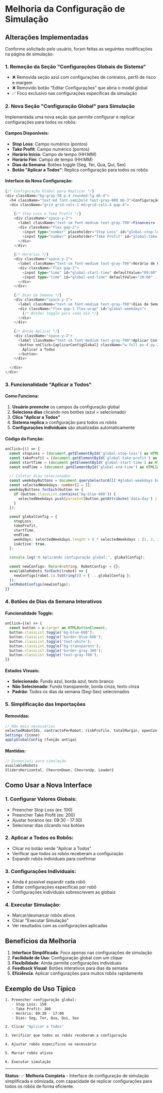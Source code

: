 # Melhoria da Configuração de Simulação

## Alterações Implementadas

Conforme solicitado pelo usuário, foram feitas as seguintes modificações na página de simulação:

### 1. Remoção da Seção "Configurações Globais do Sistema"
- ❌ Removida seção azul com configurações de contratos, perfil de risco e margem
- ❌ Removido botão "Editar Configurações" que abria o modal global
- ✅ Foco exclusivo nas configurações específicas da simulação

### 2. Nova Seção "Configuração Global" para Simulação

Implementada uma nova seção que permite configurar e replicar configurações para todos os robôs:

#### **Campos Disponíveis:**
- **Stop Loss**: Campo numérico (pontos)
- **Take Profit**: Campo numérico (pontos)  
- **Horário Início**: Campo de tempo (HH:MM)
- **Horário Fim**: Campo de tempo (HH:MM)
- **Dias da Semana**: Botões toggle (Seg, Ter, Qua, Qui, Sex)
- **Botão "Aplicar a Todos"**: Replica configuração para todos os robôs

#### **Interface da Nova Configuração:**
```typescript
{/* Configuração Global para Replicar */}
<div className="bg-gray-50 p-4 rounded-lg mb-4">
  <h4 className="text-md font-semibold text-gray-800 mb-3">Configuração Global (aplicar a todos os robôs)</h4>
  <div className="grid grid-cols-1 md:grid-cols-4 gap-4">
    
    {/* Stop Loss e Take Profit */}
    <div className="space-y-2">
      <label className="text-sm font-medium text-gray-700">Financeiro (Pontos)</label>
      <div className="flex gap-2">
        <input type="number" placeholder="Stop Loss" id="global-stop-loss" ... />
        <input type="number" placeholder="Take Profit" id="global-take-profit" ... />
      </div>
    </div>
    
    {/* Horários */}
    <div className="space-y-2">
      <label className="text-sm font-medium text-gray-700">Horário de Operação</label>
      <div className="flex gap-2">
        <input type="time" id="global-start-time" defaultValue="09:00" ... />
        <input type="time" id="global-end-time" defaultValue="18:00" ... />
      </div>
    </div>
    
    {/* Dias da Semana */}
    <div className="space-y-2">
      <label className="text-sm font-medium text-gray-700">Dias da Semana</label>
      <div className="flex gap-1 flex-wrap" id="global-weekdays">
        {/* Botões toggle para cada dia */}
      </div>
    </div>
    
    {/* Botão Aplicar */}
    <div className="space-y-2">
      <label className="text-sm font-medium text-gray-700">Aplicar Configuração</label>
      <button onClick={aplicarConfigGlobal} className="w-full px-4 py-2 bg-green-600 text-white ...">
        Aplicar a Todos
      </button>
    </div>
    
  </div>
</div>
```

### 3. Funcionalidade "Aplicar a Todos"

#### **Como Funciona:**
1. **Usuário preenche** os campos da configuração global
2. **Seleciona dias** clicando nos botões (azul = selecionado)
3. **Clica "Aplicar a Todos"**
4. **Sistema replica** a configuração para todos os robôs
5. **Configurações individuais** são atualizadas automaticamente

#### **Código da Função:**
```typescript
onClick={() => {
  const stopLoss = (document.getElementById('global-stop-loss') as HTMLInputElement)?.value || '';
  const takeProfit = (document.getElementById('global-take-profit') as HTMLInputElement)?.value || '';
  const startTime = (document.getElementById('global-start-time') as HTMLInputElement)?.value || '09:00';
  const endTime = (document.getElementById('global-end-time') as HTMLInputElement)?.value || '18:00';
  
  // Coletar dias selecionados
  const weekdayButtons = document.querySelectorAll('#global-weekdays button');
  const selectedWeekdays: number[] = [];
  weekdayButtons.forEach(button => {
    if (button.classList.contains('bg-blue-600')) {
      selectedWeekdays.push(parseInt(button.getAttribute('data-day') || '0'));
    }
  });
  
  const globalConfig = {
    stopLoss,
    takeProfit,
    startTime,
    endTime,
    weekdays: selectedWeekdays.length > 0 ? selectedWeekdays : [1, 2, 3, 4, 5],
    isActive: true,
  };
  
  console.log('🌐 Aplicando configuração global:', globalConfig);
  
  const newConfigs: Record<string, RobotConfig> = {};
  availableRobots.forEach((robot) => {
    newConfigs[robot.id.toString()] = { ...globalConfig };
  });
  setRobotConfigs(newConfigs);
}}
```

### 4. Botões de Dias da Semana Interativos

#### **Funcionalidade Toggle:**
```typescript
onClick={(e) => {
  const button = e.target as HTMLButtonElement;
  button.classList.toggle('bg-blue-600');
  button.classList.toggle('border-blue-600');
  button.classList.toggle('text-white');
  button.classList.toggle('bg-transparent');
  button.classList.toggle('border-gray-300');
  button.classList.toggle('text-gray-700');
}}
```

#### **Estados Visuais:**
- **Selecionado**: Fundo azul, borda azul, texto branco
- **Não Selecionado**: Fundo transparente, borda cinza, texto cinza
- **Padrão**: Todos os dias da semana (Seg-Sex) selecionados

### 5. Simplificação das Importações

#### **Removidas:**
```typescript
// Não mais necessárias
selectedRobotIds, contractsPerRobot, riskProfile, totalMargin, openConfigModal
Settings (ícone)
applyGlobalConfig (função antiga)
```

#### **Mantidas:**
```typescript
// Essenciais para simulação
availableRobots
SlidersHorizontal, ChevronDown, ChevronUp, Loader2
```

## Como Usar a Nova Interface

### 1. **Configurar Valores Globais:**
- Preencher Stop Loss (ex: 100)
- Preencher Take Profit (ex: 200)
- Ajustar horários (ex: 09:30 - 17:30)
- Selecionar dias clicando nos botões

### 2. **Aplicar a Todos os Robôs:**
- Clicar no botão verde "Aplicar a Todos"
- Verificar que todos os robôs receberam a configuração
- Expandir robôs individuais para confirmar

### 3. **Configurações Individuais:**
- Ainda é possível expandir cada robô
- Editar configurações específicas por robô
- Configurações individuais sobrescrevem as globais

### 4. **Executar Simulação:**
- Marcar/desmarcar robôs ativos
- Clicar "Executar Simulação"
- Ver resultados com as configurações aplicadas

## Benefícios da Melhoria

1. **Interface Simplificada**: Foco apenas nas configurações de simulação
2. **Facilidade de Uso**: Configuração global com um clique
3. **Flexibilidade**: Ainda permite configurações individuais
4. **Feedback Visual**: Botões interativos para dias da semana
5. **Eficiência**: Aplicar configurações para muitos robôs rapidamente

## Exemplo de Uso Típico

```bash
1. Preencher configuração global:
   - Stop Loss: 150
   - Take Profit: 300
   - Horário: 09:30 - 17:00
   - Dias: Seg, Ter, Qua, Qui, Sex

2. Clicar "Aplicar a Todos"

3. Verificar que todos os robôs receberam a configuração

4. Ajustar robôs específicos se necessário

5. Marcar robôs ativos

6. Executar simulação
```

---

**Status**: ✅ **Melhoria Completa** - Interface de configuração de simulação simplificada e otimizada, com capacidade de replicar configurações para todos os robôs de forma eficiente. 